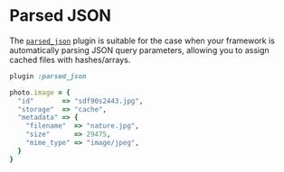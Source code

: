 # Parsed JSON

The [`parsed_json`][parsed_json] plugin is suitable for the case when your
framework is automatically parsing JSON query parameters, allowing you to
assign cached files with hashes/arrays.

```rb
plugin :parsed_json
```

```rb
photo.image = {
  "id"       => "sdf90s2443.jpg",
  "storage"  => "cache",
  "metadata" => {
    "filename"  => "nature.jpg",
    "size"      => 29475,
    "mime_type" => "image/jpeg",
  }
}
```

[parsed_json]: /lib/shrine/plugins/parsed_json.rb

